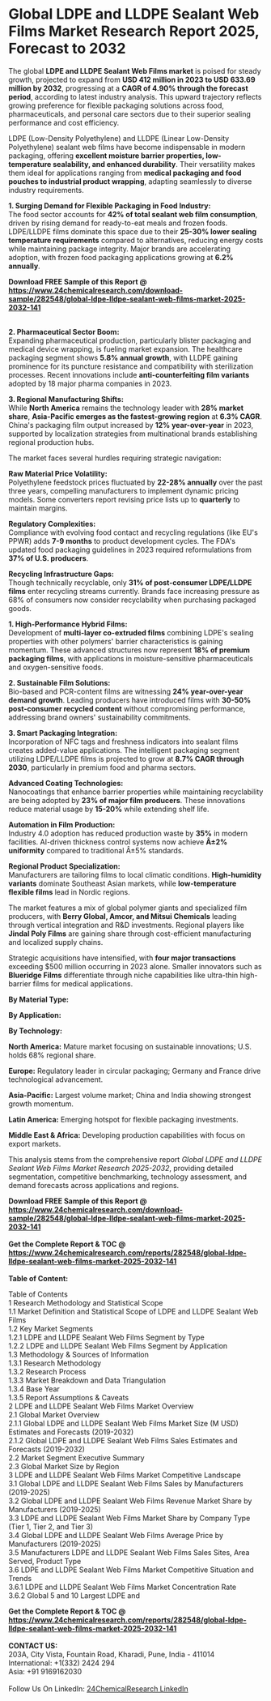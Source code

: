 <h1>Global LDPE and LLDPE Sealant Web Films Market Research Report 2025, Forecast to 2032</h1><p>The global <strong>LDPE and LLDPE Sealant Web Films market</strong> is poised for steady growth, projected to expand from <strong>USD 412 million in 2023 to USD 633.69 million by 2032</strong>, progressing at a <strong>CAGR of 4.90% through the forecast period</strong>, according to latest industry analysis. This upward trajectory reflects growing preference for flexible packaging solutions across food, pharmaceuticals, and personal care sectors due to their superior sealing performance and cost efficiency.</p><p>LDPE (Low-Density Polyethylene) and LLDPE (Linear Low-Density Polyethylene) sealant web films have become indispensable in modern packaging, offering <strong>excellent moisture barrier properties, low-temperature sealability, and enhanced durability</strong>. Their versatility makes them ideal for applications ranging from <strong>medical packaging and food pouches to industrial product wrapping</strong>, adapting seamlessly to diverse industry requirements.</p><p><strong>1. Surging Demand for Flexible Packaging in Food Industry:</strong><br>
The food sector accounts for <strong>42% of total sealant web film consumption</strong>, driven by rising demand for ready-to-eat meals and frozen foods. LDPE/LLDPE films dominate this space due to their <strong>25-30% lower sealing temperature requirements</strong> compared to alternatives, reducing energy costs while maintaining package integrity. Major brands are accelerating adoption, with frozen food packaging applications growing at <strong>6.2% annually</strong>.</p><div><b>Download FREE Sample of this Report @ 
            <a href="https://www.24chemicalresearch.com/download-sample/282548/global-ldpe-lldpe-sealant-web-films-market-2025-2032-141">
            https://www.24chemicalresearch.com/download-sample/282548/global-ldpe-lldpe-sealant-web-films-market-2025-2032-141</a></b></div><br><p><strong>2. Pharmaceutical Sector Boom:</strong><br>
Expanding pharmaceutical production, particularly blister packaging and medical device wrapping, is fueling market expansion. The healthcare packaging segment shows <strong>5.8% annual growth</strong>, with LLDPE gaining prominence for its puncture resistance and compatibility with sterilization processes. Recent innovations include <strong>anti-counterfeiting film variants</strong> adopted by 18 major pharma companies in 2023.</p><p><strong>3. Regional Manufacturing Shifts:</strong><br>
While <strong>North America</strong> remains the technology leader with <strong>28% market share</strong>, <strong>Asia-Pacific emerges as the fastest-growing region</strong> at <strong>6.3% CAGR</strong>. China's packaging film output increased by <strong>12% year-over-year</strong> in 2023, supported by localization strategies from multinational brands establishing regional production hubs.</p><p>The market faces several hurdles requiring strategic navigation:</p><p><strong>Raw Material Price Volatility:</strong><br>
Polyethylene feedstock prices fluctuated by <strong>22-28% annually</strong> over the past three years, compelling manufacturers to implement dynamic pricing models. Some converters report revising price lists up to <strong>quarterly</strong> to maintain margins.</p><p><strong>Regulatory Complexities:</strong><br>
Compliance with evolving food contact and recycling regulations (like EU's PPWR) adds <strong>7-9 months</strong> to product development cycles. The FDA's updated food packaging guidelines in 2023 required reformulations from <strong>37% of U.S. producers</strong>.</p><p><strong>Recycling Infrastructure Gaps:</strong><br>
Though technically recyclable, only <strong>31% of post-consumer LDPE/LLDPE films</strong> enter recycling streams currently. Brands face increasing pressure as 68% of consumers now consider recyclability when purchasing packaged goods.</p><p><strong>1. High-Performance Hybrid Films:</strong><br>
Development of <strong>multi-layer co-extruded films</strong> combining LDPE's sealing properties with other polymers' barrier characteristics is gaining momentum. These advanced structures now represent <strong>18% of premium packaging films</strong>, with applications in moisture-sensitive pharmaceuticals and oxygen-sensitive foods.</p><p><strong>2. Sustainable Film Solutions:</strong><br>
Bio-based and PCR-content films are witnessing <strong>24% year-over-year demand growth</strong>. Leading producers have introduced films with <strong>30-50% post-consumer recycled content</strong> without compromising performance, addressing brand owners' sustainability commitments.</p><p><strong>3. Smart Packaging Integration:</strong><br>
Incorporation of NFC tags and freshness indicators into sealant films creates added-value applications. The intelligent packaging segment utilizing LDPE/LLDPE films is projected to grow at <strong>8.7% CAGR through 2030</strong>, particularly in premium food and pharma sectors.</p><p><strong>Advanced Coating Technologies:</strong><br>
Nanocoatings that enhance barrier properties while maintaining recyclability are being adopted by <strong>23% of major film producers</strong>. These innovations reduce material usage by <strong>15-20%</strong> while extending shelf life.</p><p><strong>Automation in Film Production:</strong><br>
Industry 4.0 adoption has reduced production waste by <strong>35%</strong> in modern facilities. AI-driven thickness control systems now achieve <strong>Â±2% uniformity</strong> compared to traditional Â±5% standards.</p><p><strong>Regional Product Specialization:</strong><br>
Manufacturers are tailoring films to local climatic conditions. <strong>High-humidity variants</strong> dominate Southeast Asian markets, while <strong>low-temperature flexible films</strong> lead in Nordic regions.</p><p>The market features a mix of global polymer giants and specialized film producers, with <strong>Berry Global, Amcor, and Mitsui Chemicals</strong> leading through vertical integration and R&amp;D investments. Regional players like <strong>Jindal Poly Films</strong> are gaining share through cost-efficient manufacturing and localized supply chains.</p><p>Strategic acquisitions have intensified, with <strong>four major transactions</strong> exceeding $500 million occurring in 2023 alone. Smaller innovators such as <strong>Blueridge Films</strong> differentiate through niche capabilities like ultra-thin high-barrier films for medical applications.</p><p><strong>By Material Type:</strong></p><p><strong>By Application:</strong></p><p><strong>By Technology:</strong></p><p><strong>North America:</strong> Mature market focusing on sustainable innovations; U.S. holds 68% regional share.</p><p><strong>Europe:</strong> Regulatory leader in circular packaging; Germany and France drive technological advancement.</p><p><strong>Asia-Pacific:</strong> Largest volume market; China and India showing strongest growth momentum.</p><p><strong>Latin America:</strong> Emerging hotspot for flexible packaging investments.</p><p><strong>Middle East &amp; Africa:</strong> Developing production capabilities with focus on export markets.</p><p>This analysis stems from the comprehensive report <em>Global LDPE and LLDPE Sealant Web Films Market Research 2025-2032</em>, providing detailed segmentation, competitive benchmarking, technology assessment, and demand forecasts across applications and regions.</p><div><b>Download FREE Sample of this Report @ 
            <a href="https://www.24chemicalresearch.com/download-sample/282548/global-ldpe-lldpe-sealant-web-films-market-2025-2032-141">
            https://www.24chemicalresearch.com/download-sample/282548/global-ldpe-lldpe-sealant-web-films-market-2025-2032-141</a></b></div><br><div><b>Get the Complete Report & TOC @ 
            <a href="https://www.24chemicalresearch.com/reports/282548/global-ldpe-lldpe-sealant-web-films-market-2025-2032-141">
            https://www.24chemicalresearch.com/reports/282548/global-ldpe-lldpe-sealant-web-films-market-2025-2032-141</a></b></div><br>
            <b>Table of Content:</b><p>Table of Contents<br />
1 Research Methodology and Statistical Scope<br />
1.1 Market Definition and Statistical Scope of LDPE and LLDPE Sealant Web Films<br />
1.2 Key Market Segments<br />
1.2.1 LDPE and LLDPE Sealant Web Films Segment by Type<br />
1.2.2 LDPE and LLDPE Sealant Web Films Segment by Application<br />
1.3 Methodology & Sources of Information<br />
1.3.1 Research Methodology<br />
1.3.2 Research Process<br />
1.3.3 Market Breakdown and Data Triangulation<br />
1.3.4 Base Year<br />
1.3.5 Report Assumptions & Caveats<br />
2 LDPE and LLDPE Sealant Web Films Market Overview<br />
2.1 Global Market Overview<br />
2.1.1 Global LDPE and LLDPE Sealant Web Films Market Size (M USD) Estimates and Forecasts (2019-2032)<br />
2.1.2 Global LDPE and LLDPE Sealant Web Films Sales Estimates and Forecasts (2019-2032)<br />
2.2 Market Segment Executive Summary<br />
2.3 Global Market Size by Region<br />
3 LDPE and LLDPE Sealant Web Films Market Competitive Landscape<br />
3.1 Global LDPE and LLDPE Sealant Web Films Sales by Manufacturers (2019-2025)<br />
3.2 Global LDPE and LLDPE Sealant Web Films Revenue Market Share by Manufacturers (2019-2025)<br />
3.3 LDPE and LLDPE Sealant Web Films Market Share by Company Type (Tier 1, Tier 2, and Tier 3)<br />
3.4 Global LDPE and LLDPE Sealant Web Films Average Price by Manufacturers (2019-2025)<br />
3.5 Manufacturers LDPE and LLDPE Sealant Web Films Sales Sites, Area Served, Product Type<br />
3.6 LDPE and LLDPE Sealant Web Films Market Competitive Situation and Trends<br />
3.6.1 LDPE and LLDPE Sealant Web Films Market Concentration Rate<br />
3.6.2 Global 5 and 10 Largest LDPE and </p><div><b>Get the Complete Report & TOC @ 
            <a href="https://www.24chemicalresearch.com/reports/282548/global-ldpe-lldpe-sealant-web-films-market-2025-2032-141">
            https://www.24chemicalresearch.com/reports/282548/global-ldpe-lldpe-sealant-web-films-market-2025-2032-141</a></b></div><br><b>CONTACT US:</b><br>
            203A, City Vista, Fountain Road, Kharadi, Pune, India - 411014<br>
            International: +1(332) 2424 294<br>
            Asia: +91 9169162030 <br><br>
            Follow Us On LinkedIn: <a href="https://www.linkedin.com/company/24chemicalresearch/">24ChemicalResearch LinkedIn</a>